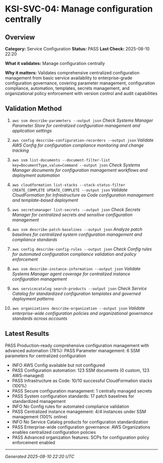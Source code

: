 # KSI-SVC-04: Manage configuration centrally

## Overview

**Category:** Service Configuration
**Status:** PASS
**Last Check:** 2025-08-10 22:20

**What it validates:** Manage configuration centrally

**Why it matters:** Validates comprehensive centralized configuration management from basic service availability to enterprise-grade configuration governance, covering parameter management, configuration compliance, automation, templates, secrets management, and organizational policy enforcement with version control and audit capabilities

## Validation Method

1. `aws ssm describe-parameters --output json`
   *Check Systems Manager Parameter Store for centralized configuration management and application settings*

2. `aws config describe-configuration-recorders --output json`
   *Validate AWS Config for configuration compliance monitoring and change tracking*

3. `aws ssm list-documents --document-filter-list key=DocumentType,value=Command --output json`
   *Check Systems Manager documents for configuration management workflows and deployment automation*

4. `aws cloudformation list-stacks --stack-status-filter CREATE_COMPLETE UPDATE_COMPLETE --output json`
   *Validate CloudFormation for Infrastructure as Code configuration management and template-based deployment*

5. `aws secretsmanager list-secrets --output json`
   *Check Secrets Manager for centralized secrets and sensitive configuration management*

6. `aws ssm describe-patch-baselines --output json`
   *Analyze patch baselines for centralized system configuration management and compliance standards*

7. `aws config describe-config-rules --output json`
   *Check Config rules for automated configuration compliance validation and policy enforcement*

8. `aws ssm describe-instance-information --output json`
   *Validate Systems Manager agent coverage for centralized instance configuration management*

9. `aws servicecatalog search-products --output json`
   *Check Service Catalog for standardized configuration templates and governed deployment patterns*

10. `aws organizations describe-organization --output json`
   *Validate enterprise-wide configuration policies and organizational governance standards across accounts*

## Latest Results

PASS Production-ready comprehensive configuration management with advanced automation (78%): PASS Parameter management: 6 SSM parameters for centralized configuration
- INFO AWS Config available but not configured
- PASS Configuration automation: 123 SSM documents (0 custom, 123 AWS-managed)
- PASS Infrastructure as Code: 10/10 successful CloudFormation stacks (100%)
- PASS Secure configuration management: 1 centrally managed secrets
- PASS System configuration standards: 17 patch baselines for standardized management
- INFO No Config rules for automated compliance validation
- PASS Centralized instance management: 4/4 instances under SSM management (100% online)
- INFO No Service Catalog products for configuration standardization
- PASS Enterprise-wide configuration governance: AWS Organizations enables centralized configuration policies
- PASS Advanced organization features: SCPs for configuration policy enforcement enabled

---
*Generated 2025-08-10 22:20 UTC*